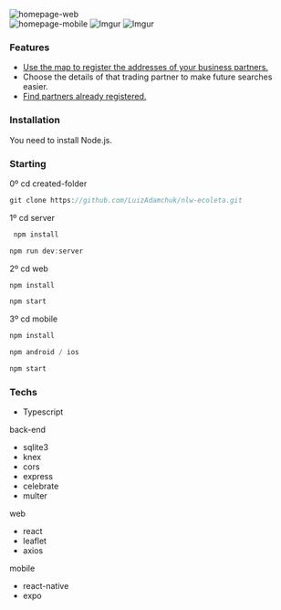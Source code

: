 
![homepage-web](https://i.imgur.com/GDfcnKxl.png) <br/>
![homepage-mobile](https://i.imgur.com/joGyvM8m.png) ![Imgur](https://i.imgur.com/loQCG6um.png) ![Imgur](https://i.imgur.com/V3CbOExm.png)

### Features

-   [Use the map to register the addresses of your business partners.](https://i.imgur.com/s6p4VED.png)
-   Choose the details of that trading partner to make future searches easier.
-   [Find partners already registered.](https://i.imgur.com/GANkrTI.png)

### Installation

You need to install Node.js.

### Starting

0º cd created-folder

```jsx
git clone https://github.com/LuizAdamchuk/nlw-ecoleta.git

```

1º cd server

```jsx
 npm install

```

```jsx
npm run dev:server

```

2º cd web

```jsx
npm install

```

```jsx
npm start

```

3º cd mobile

```jsx
npm install

```

```jsx
npm android / ios

```

```jsx
npm start

```


### Techs

-   Typescript

back-end

-   sqlite3
-   knex
-   cors
-   express
-   celebrate
-   multer

web

-   react
-   leaflet
-   axios

mobile

-   react-native
-   expo
